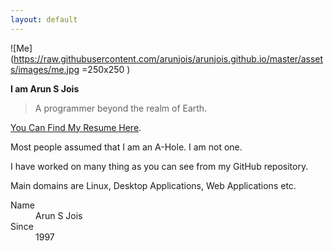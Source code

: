 ```yaml
---
layout: default
---
```


![Me](https://raw.githubusercontent.com/arunjois/arunjois.github.io/master/assets/images/me.jpg =250x250 )

**I am Arun S Jois**    
>A programmer beyond the realm of Earth.

[You Can Find My Resume Here](./resume.pdf).

Most people assumed that I am an A-Hole. I am not one.

I have worked on many thing as you can see from my GitHub repository.

Main domains are Linux, Desktop Applications, Web Applications etc. 

<dl>
<dt>Name</dt>
<dd>Arun S Jois</dd>
<dt>Since</dt>
<dd>1997</dd>
</dl>

